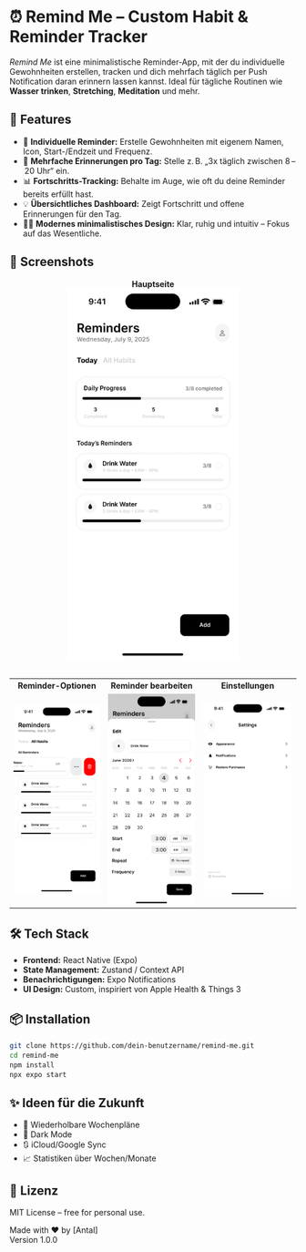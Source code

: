 # ⏰ Remind Me – Custom Habit & Reminder Tracker

_Remind Me_ ist eine minimalistische Reminder-App, mit der du individuelle Gewohnheiten erstellen, tracken und dich mehrfach täglich per Push Notification daran erinnern lassen kannst. Ideal für tägliche Routinen wie **Wasser trinken**, **Stretching**, **Meditation** und mehr.

## 🧠 Features

- 🎯 **Individuelle Reminder:** Erstelle Gewohnheiten mit eigenem Namen, Icon, Start-/Endzeit und Frequenz.
- 🔔 **Mehrfache Erinnerungen pro Tag:** Stelle z. B. „3x täglich zwischen 8 – 20 Uhr“ ein.
- 📊 **Fortschritts-Tracking:** Behalte im Auge, wie oft du deine Reminder bereits erfüllt hast.
- 💡 **Übersichtliches Dashboard:** Zeigt Fortschritt und offene Erinnerungen für den Tag.
- 🧘‍♂️ **Modernes minimalistisches Design:** Klar, ruhig und intuitiv – Fokus auf das Wesentliche.



## 📸 Screenshots

<div align="center">
  <b>Hauptseite</b><br/>
  <img src="assets/screens/iPhone%2014%20&%2015%20Pro%20-%201.png" alt="Main Page" width="300"/>
</div>

<br/>

<table width="100%">
  <tr>
    <th align="center">Reminder-Optionen</th>
    <th align="center">Reminder bearbeiten</th>
    <th align="center">Einstellungen</th>
  </tr>
  <tr>
    <td align="center">
      <img src="assets/screens/iPhone%2014%20&%2015%20Pro%20-%203.png" alt="Options for Reminder" width="180"/>
    </td>
    <td align="center">
      <img src="assets/screens/iPhone%2014%20&%2015%20Pro%20-%204.png" alt="Edit Reminder" width="180"/>
    </td>
    <td align="center">
      <img src="assets/screens/iPhone%2014%20&%2015%20Pro%20-%208.png" alt="Settings" width="180"/>
    </td>
  </tr>
</table>



## 🛠️ Tech Stack

- **Frontend:** React Native (Expo)
- **State Management:** Zustand / Context API
- **Benachrichtigungen:** Expo Notifications
- **UI Design:** Custom, inspiriert von Apple Health & Things 3



## 📦 Installation

```bash
git clone https://github.com/dein-benutzername/remind-me.git
cd remind-me
npm install
npx expo start
```



## ✨ Ideen für die Zukunft

- 🔁 Wiederholbare Wochenpläne  
- 🌙 Dark Mode  
- 🔃 iCloud/Google Sync  
- 📈 Statistiken über Wochen/Monate



## 📄 Lizenz

MIT License – free for personal use.



Made with ❤️ by [Antal]  
Version 1.0.0
